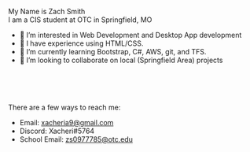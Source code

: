 My Name is Zach Smith <br>
I am a CIS student at OTC in Springfield, MO <br>

- 👀 I’m interested in Web Development and Desktop App development
- 📔 I have experience using HTML/CSS.
- 🌱 I’m currently learning Bootstrap, C#, AWS, git, and TFS.
- 💞️ I’m looking to collaborate on local (Springfield Area) projects
<br>
<br>
<br>

There are a few ways to reach me: <br>
  - Email: xacheria9@gmail.com
  - Discord: Xacheri#5764
  - School Email: zs0977785@otc.edu

<!---
Xacheri/Xacheri is a ✨ special ✨ repository because its `README.md` (this file) appears on your GitHub profile.
You can click the Preview link to take a look at your changes.
--->
